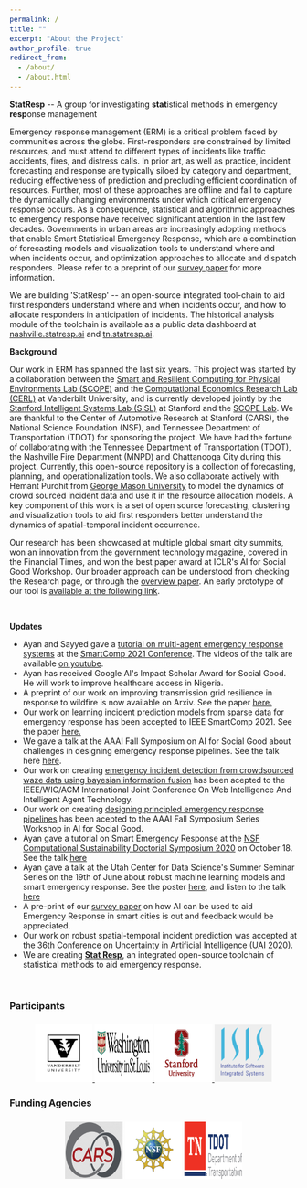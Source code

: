 ```yaml
---
permalink: /
title: ""
excerpt: "About the Project"
author_profile: true
redirect_from: 
  - /about/
  - /about.html
---
```


<b>StatResp</b> -- A group for investigating <b>stat</b>istical methods in emergency <b>resp</b>onse management


Emergency response management (ERM) is a critical problem faced by communities across the globe. First-responders are constrained by limited resources, and must attend to different types of incidents like traffic accidents, fires, and distress calls. In prior art, as well as practice, incident forecasting and response are typically siloed by category and department, reducing effectiveness of prediction and precluding efficient coordination of resources. Further, most of these approaches are offline and fail to capture the dynamically changing environments under which critical emergency response occurs. As a consequence, statistical and algorithmic approaches to emergency response have received significant attention in the last few decades. Governments in urban areas are increasingly adopting methods that enable Smart Statistical Emergency Response, which are a combination of forecasting models and visualization tools to understand where and when incidents occur, and optimization approaches to allocate and dispatch responders. Please refer to a preprint of our [survey paper](https://arxiv.org/abs/2006.04200) for more information. 

We are building 'StatResp' -- an open-source integrated tool-chain to aid first responders understand where and when incidents occur, and how to allocate responders in anticipation of incidents. The historical analysis module of the toolchain is available as a public data dashboard at [nashville.statresp.ai](https://nashville.statresp.ai) and [tn.statresp.ai](https://tn.statresp.ai).

<b>Background</b>

Our work in ERM has spanned the last six years. This project was started by a collaboration between the [Smart and Resilient Computing for Physical Environments Lab (SCOPE)](https://scope-lab.org) and the [Computational Economics Research Lab (CERL)](http://vorobeychik.com/) at Vanderbilt University, and is currently developed jointly by the [Stanford Intelligent Systems Lab (SISL)](http://sisl.stanford.edu) at Stanford and the [SCOPE Lab](https://scope-lab.org). We are thankful to the Center of Automotive Research at Stanford (CARS), the National Science Foundation (NSF), and Tennessee Department of Transportation (TDOT) for sponsoring the project. We have had the fortune of collaborating with the Tennessee Department of Transportation (TDOT), the Nashville Fire Department (MNPD) and Chattanooga City during this project. Currently, this open-source repository is a collection of forecasting, planning, and operationalization tools. We also collaborate actively with Hemant Purohit from [George Mason University](https://ist.gmu.edu/~hpurohit/informatics-lab/grants/NSF-crisis-knowledge-graph.html) to model the dynamics of crowd sourced incident data and use it in the resource allocation models. A key component of this work is a set of open source forecasting, clustering and visualization tools to aid first responders better understand the dynamics of spatial-temporal incident occurrence. 

Our research has been showcased at multiple global smart city summits, won an innovation from the government technology magazine, covered in the Financial Times, and won the best paper award at ICLR's AI for Social Good Workshop. Our broader approach can be understood from checking the Research page, or through the [overview paper](http://statresp.github.io/files/urbancomputing.pdf). An early prototype of our tool is [available at the following link](https://github.com/scope-lab-vu/fire-department-analytics-dashboard).

<br>

<b>Updates</b>

<ul>
     <li> Ayan and Sayyed gave a <a href="http://scopelab.ai/files/tutorial.pdf">tutorial on multi-agent emergency response systems</a> at the <a href="https://www.smart-comp.info/tutorials.html">SmartComp 2021 Conference</a>.  The videos of the talk are available <a href="https://youtube.com/playlist?list=PLZ5EcK0kbWDzuxsqNRUGmcGYP4_7GnGAI">on youtube</a>.</li>
     <li> Ayan has received Google AI's Impact Scholar Award for Social Good. He will work to improve healthcare access in Nigeria.</li>
     <li> A preprint of our work on improving transmission grid resilience in response to wildfire is now available on Arxiv. See the paper <a href="https://arxiv.org/pdf/2107.05756.pdf">here.</a></li>
     <li> Our work on learning incident prediction models from sparse data for emergency response has been accepted to IEEE SmartComp 2021. See the paper <a href="https://arxiv.org/abs/2106.08307">here.</a></li>
     <li> We gave a talk at the AAAI Fall Symposium on AI for Social Good about challenges in designing emergency response pipelines. See the talk here <a href="https://www.youtube.com/watch?v=i2Lggsa8iHM&feature=emb_logo">here</a>.</li>
    <li> Our work on creating <a href="https://arxiv.org/abs/2011.05440">emergency incident detection from crowdsourced waze data using bayesian information fusion</a> has been acepted to the IEEE/WIC/ACM International Joint Conference On Web Intelligence And Intelligent Agent Technology.</li>
    <li> Our work on creating <a href="https://ayanmukhopadhyay.github.io/files/aaai_erm.pdf">designing principled emergency response pipelines</a> has been acepted to the AAAI Fall Symposium Series Workshop in AI for Social Good.</li>
    <li> Ayan gave a tutorial on Smart Emergency Response at the <a href="http://www.compsust.net/compsust-2020/">NSF Computational Sustainability Doctorial Symposium 2020</a> on October 18. See the talk <a href="https://youtu.be/5OZszP4FTlw?t=354">here</a></li> 
    <li> Ayan gave a talk at the Utah Center for Data Science's Summer Seminar Series on the 19th of June about robust machine learning models and smart emergency response. See the poster <a href="http://datascience.utah.edu/assets/img/club_photos/SSS-2020-05.pdf">here</a>, and listen to the talk <a href="https://www.youtube.com/watch?v=LtIaj7szN5I&t=1143s">here</a></li>
    <li> A pre-print of our <a href="https://arxiv.org/abs/2006.04200">survey paper</a> on how AI can be used to aid Emergency Response in smart cities is out and feedback would be appreciated.</li>
    <li> Our work on robust spatial-temporal incident prediction was accepted at the 36th Conference on Uncertainty in Artificial Intelligence (UAI 2020). </li>
    <li> We are creating <a href="https://statresp.ai/"><b>Stat Resp</b></a>, an integrated open-source toolchain of statistical methods to aid emergency response.</li>
</ul>

<br>


  <h3>Participants<h3>
  <div style="text-align:center">
  <a href="https://www.vanderbilt.edu/">
  <img src="images/vu.jpg" height="100px" width="20%" />
  </a>
    <a href="https://www.wustl.edu/">
    <img src="images/wustl.png" height="100px" width="20%" />
    </a>
        <a href="https://www.stanford.edu/">
  <img src="images/stanford.png" height="100px" width="20%" />
  </a>
   <a href="https://www.isis.vanderbilt.edu/">
  <img src="images/isisLogo.png" height="100px" width="20%" /> </a>
 </div>
 
  <h3>Funding Agencies<h3>
  <div style="text-align:center">
  <img src="images/CARS.png" height="100px" width="20%" /> 
  <img src="images/NSF.png" height="100px" width="20%" /> 
  <img src="images/TN_TDOT-ColorPMS.png" height="100px" width="20%" />  
  </div>
 


      
